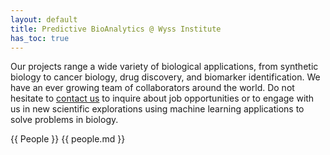 ```yaml
---
layout: default
title: Predictive BioAnalytics @ Wyss Institute
has_toc: true
---
```


Our projects range a wide variety of biological applications, from synthetic biology to cancer biology, drug discovery, and biomarker identification. We have an ever growing team of collaborators around the world. Do not hesitate to [contact us](mailto:diogo.camacho@wyss.harvard.edu) to inquire about job opportunities or to engage with us in new scientific explorations using machine learning applications to solve problems in biology.

{{ People }}
{{ people.md }}

